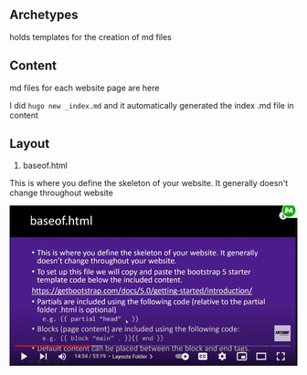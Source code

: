 ## Archetypes 
holds templates for the creation of md files

## Content 
md files for each website page are here

I did `hugo new _index.md` and it automatically generated the index .md file in content

## Layout

1. baseof.html

This is where you define the skeleton of your website. It generally doesn't change throughout website

![Alt text](image.png)